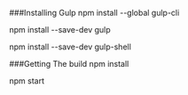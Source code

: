 ###Installing Gulp
npm install --global gulp-cli

npm install --save-dev gulp

npm install --save-dev gulp-shell


###Getting The build
npm install

npm start
